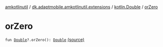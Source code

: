 [amkotlinutil](../../index.md) / [dk.adaptmobile.amkotlinutil.extensions](../index.md) / [kotlin.Double](index.md) / [orZero](./or-zero.md)

# orZero

`fun `[`Double`](https://kotlinlang.org/api/latest/jvm/stdlib/kotlin/-double/index.html)`?.orZero(): `[`Double`](https://kotlinlang.org/api/latest/jvm/stdlib/kotlin/-double/index.html) [(source)](https://github.com/adaptmobile-organization/amkotlinutil/tree/master/amkotlinutil/amkotlinutil/src/main/java/dk/adaptmobile/amkotlinutil/extensions/NumberExtensions.kt#L16)